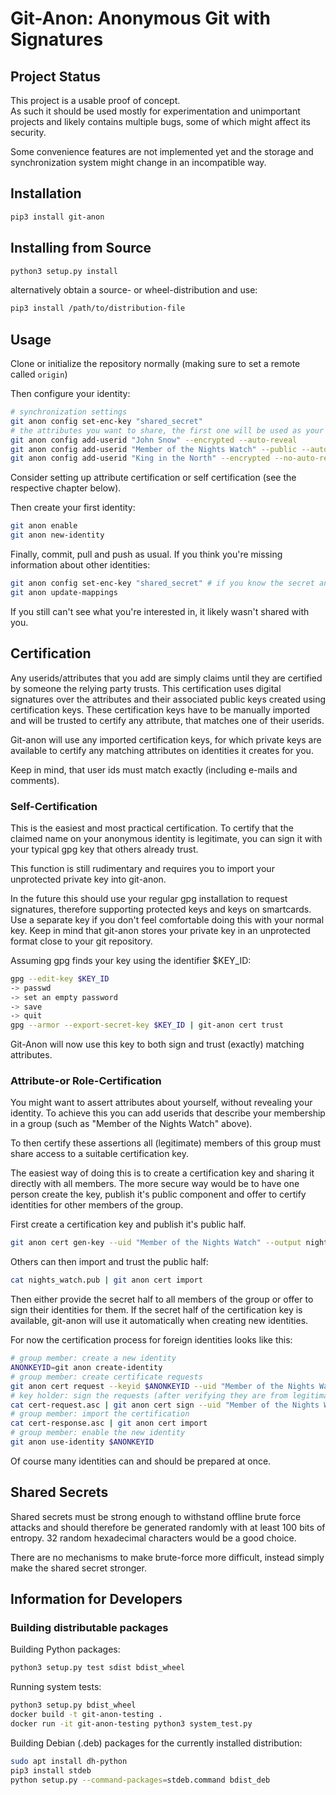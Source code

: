 # Git-Anon: Anonymous Git with Signatures

## Project Status
This project is a usable proof of concept.  
As such it should be used mostly for experimentation and unimportant projects and likely contains multiple bugs, some of which might affect its security.

Some convenience features are not implemented yet and the storage and synchronization system might change in an incompatible way.

## Installation
```bash
pip3 install git-anon
```

## Installing from Source
```bash
python3 setup.py install
```
alternatively obtain a source- or wheel-distribution and use:
```bash
pip3 install /path/to/distribution-file
```

## Usage
Clone or initialize the repository normally (making sure to set a remote called ```origin```)

Then configure your identity:
```bash
# synchronization settings
git anon config set-enc-key "shared_secret"
# the attributes you want to share, the first one will be used as your "name" 
git anon config add-userid "John Snow" --encrypted --auto-reveal
git anon config add-userid "Member of the Nights Watch" --public --auto-reveal
git anon config add-userid "King in the North" --encrypted --no-auto-reveal
```
Consider setting up attribute certification or self certification (see the respective chapter below).

Then create your first identity:
```bash
git anon enable
git anon new-identity
```
Finally, commit, pull and push as usual.
If you think you're missing information about other identities:

```bash
git anon config set-enc-key "shared_secret" # if you know the secret and haven't provided it before
git anon update-mappings
```
If you still can't see what you're interested in, it likely wasn't shared with you.

## Certification
Any userids/attributes that you add are simply claims until they are certified by someone the relying party trusts.
This certification uses digital signatures over the attributes and their associated public keys created using certification keys.
These certification keys have to be manually imported and will be trusted to certify any attribute, that matches one of their userids.

Git-anon will use any imported certification keys, for which private keys are available to certify any matching attributes on identities it creates for you.

Keep in mind, that user ids must match exactly (including e-mails and comments).

### Self-Certification
This is the easiest and most practical certification. 
To certify that the claimed name on your anonymous identity is legitimate, you can sign it with your typical gpg key that others already trust.

This function is still rudimentary and requires you to import your unprotected private key into git-anon.

In the future this should use your regular gpg installation to request signatures, therefore supporting protected keys and keys on smartcards.
Use a separate key if you don't feel comfortable doing this with your normal key. Keep in mind that git-anon stores your private key in an unprotected format close to your git repository.

Assuming gpg finds your key using the identifier $KEY_ID:
```bash
gpg --edit-key $KEY_ID
-> passwd
-> set an empty password
-> save
-> quit
gpg --armor --export-secret-key $KEY_ID | git-anon cert trust 
```
Git-Anon will now use this key to both sign and trust (exactly) matching attributes.

### Attribute-or Role-Certification
You might want to assert attributes about yourself, without revealing your identity. 
To achieve this you can add userids that describe your membership in a group (such as "Member of the Nights Watch" above).

To then certify these assertions all (legitimate) members of this group must share access to a suitable certification key.

The easiest way of doing this is to create a certification key and sharing it directly with all members.
The more secure way would be to have one person create the key, publish it's public component and offer to certify identities for other members of the group.

First create a certification key and publish it's public half.
```bash
git anon cert gen-key --uid "Member of the Nights Watch" --output nights_watch.pub --output-secret-key nights_watch.key
```

Others can then import and trust the public half:

```bash
cat nights_watch.pub | git anon cert import
```

Then either provide the secret half to all members of the group or offer to sign their identities for them.
If the secret half of the certification key is available, git-anon will use it automatically when creating new identities.

For now the certification process for foreign identities looks like this:
```bash
# group member: create a new identity
ANONKEYID=git anon create-identity
# group member: create certificate requests
git anon cert request --keyid $ANONKEYID --uid "Member of the Nights Watch" > cert-reqeust.asc
# key holder: sign the requests (after verifying they are from legitimate members)
cat cert-request.asc | git anon cert sign --uid "Member of the Nights Watch" > cert-response.asc
# group member: import the certification
cat cert-response.asc | git anon cert import
# group member: enable the new identity
git anon use-identity $ANONKEYID   
```
Of course many identities can and should be prepared at once.

## Shared Secrets
Shared secrets must be strong enough to withstand offline brute force attacks and should therefore be generated randomly with at least 100 bits of entropy.
32 random hexadecimal characters would be a good choice.

There are no mechanisms to make brute-force more difficult, instead simply make the shared secret stronger.

## Information for Developers
### Building distributable packages
Building Python packages:
```bash
python3 setup.py test sdist bdist_wheel
```

Running system tests:
```bash
python3 setup.py bdist_wheel
docker build -t git-anon-testing .
docker run -it git-anon-testing python3 system_test.py
```

Building Debian (.deb) packages for the currently installed distribution:
```bash
sudo apt install dh-python
pip3 install stdeb
python setup.py --command-packages=stdeb.command bdist_deb
```
